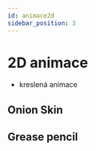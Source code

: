 ```yaml
---
id: animace2d
sidebar_position: 3
---
```


# 2D animace

- kreslená animace

## Onion Skin

## Grease pencil
